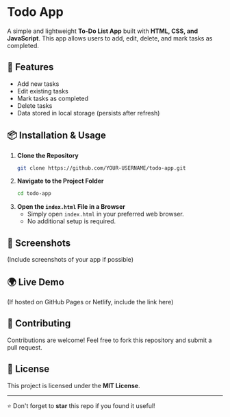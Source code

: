 # Todo App

A simple and lightweight **To-Do List App** built with **HTML, CSS, and JavaScript**. This app allows users to add, edit, delete, and mark tasks as completed.

## 🚀 Features
- Add new tasks
- Edit existing tasks
- Mark tasks as completed
- Delete tasks
- Data stored in local storage (persists after refresh)

## 📦 Installation & Usage
1. **Clone the Repository**
   ```sh
   git clone https://github.com/YOUR-USERNAME/todo-app.git
   ```
2. **Navigate to the Project Folder**
   ```sh
   cd todo-app
   ```
3. **Open the `index.html` File in a Browser**
   - Simply open `index.html` in your preferred web browser.
   - No additional setup is required.

## 📸 Screenshots
(Include screenshots of your app if possible)

## 🌍 Live Demo
(If hosted on GitHub Pages or Netlify, include the link here)

## 🤝 Contributing
Contributions are welcome! Feel free to fork this repository and submit a pull request.

## 📜 License
This project is licensed under the **MIT License**.

---
⭐ Don't forget to **star** this repo if you found it useful!

